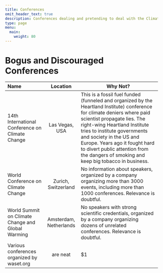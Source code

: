 ```yaml
---
title: Conferences
omit_header_text: true
description: Conferences dealing and pretending to deal with the Climate Crisis
type: page
menu:
  main:
    weight: 80
---
```


# Bogus and Discouraged Conferences

| Name        | Location           | Why Not?  |
|:----------- |:-------------:| ----- |
| 14th International Conference on Climate Change | Las Vegas, USA | This is a fossil fuel funded (funneled and organized by the Heartland Institute) conference for climate deniers where paid scientist propagate lies. The right-wing Heartland Institute tries to institute governments and society in the US and Europe. Years ago it fought hard to divert public attention from the dangers of smoking and keep big tobacco in business. |
| World Conference on Climate Change      | Zurich, Switzerland | No information about speakers, organized by a company organizing more than 3000 events, including more than 1000 conferences. Relevance is doubtful. |
| World Summit on Climate Change and Global Warming      | Amsterdam, Netherlands      | No speakers with strong scientific credentials, organized by a company organizing dozens of unrelated conferences. Relevance is doubtful. |
| Various conferences organized by waset.org | are neat      |    $1 |